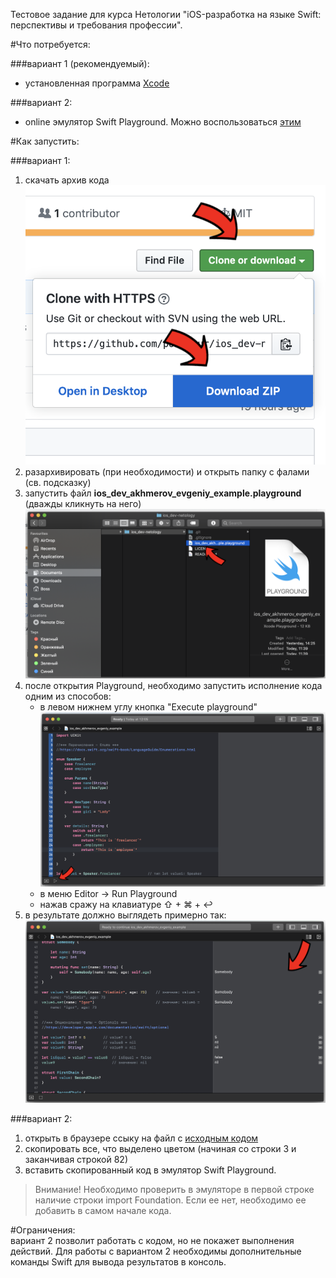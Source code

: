 Тестовое задание для курса Нетологии "iOS-разработка на языке Swift: перспективы и требования профессии".  


#Что потребуется:

###вариант 1 (рекомендуемый):
- установленная программа [Xcode](https://apps.apple.com/ru/app/xcode/id497799835)

###вариант 2:
- online эмулятор Swift Playground. Можно воспользоваться [этим](http://online.swiftplayground.run)


#Как запустить:

###вариант 1:  
1. скачать архив кода  
![подсказка](https://github.com/podaenur/ios_dev-netology/blob/master/docs/download.png)  
2. разархивировать (при необходимости) и открыть папку с фалами (св. подсказку)  
3. запустить файл __ios\_dev\_akhmerov\_evgeniy\_example.playground__ (дважды кликнуть на него)  
![подсказка](https://github.com/podaenur/ios_dev-netology/blob/master/docs/open_file.png)   
4. после открытия Playground, необходимо запустить исполнение кода одним из способов:  
    - в левом нижнем углу кнопка "Execute playground"  
![подсказка](https://github.com/podaenur/ios_dev-netology/blob/master/docs/open_xcode.png)
    - в меню Editor -> Run Playground
    - нажав сражу на клавиатуре ⇧ + ⌘ + ↩
5. в результате должно выглядеть примерно так:  
![пример](https://github.com/podaenur/ios_dev-netology/blob/master/docs/run_execution.png)

###вариант 2:
1. открыть в браузере ссыку на файл с [исходным кодом](https://github.com/podaenur/ios_dev-netology/blob/master/ios_dev_akhmerov_evgeniy_example.playground/Contents.swift#L3:L82)
2. скопировать все, что выделено цветом (начиная со строки 3 и заканчивая строкой 82)
3. вставить скопированный код в эмулятор Swift Playground.  

> Внимание! Необходимо проверить в эмуляторе в первой строке наличие строки import Foundation. Если ее нет, необходимо ее добавить в самом начале кода.


#Ограничения:  
вариант 2 позволит работать с кодом, но не покажет выполнения действий. Для работы с вариантом 2 необходимы дополнительные команды Swift для вывода результатов в консоль.
